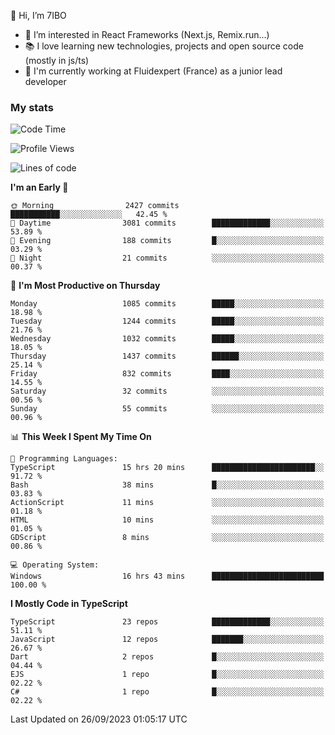 👋 Hi, I’m 7IBO

- 👀 I’m interested in React Frameworks (Next.js, Remix.run...)
- 📚 I love learning new technologies, projects and open source code (mostly in js/ts)
- 💼 I'm currently working at Fluidexpert (France) as a junior lead developer

### My stats
<!--START_SECTION:waka-->
![Code Time](http://img.shields.io/badge/Code%20Time-190%20hrs%2041%20mins-blue)

![Profile Views](http://img.shields.io/badge/Profile%20Views-0-blue)

![Lines of code](https://img.shields.io/badge/From%20Hello%20World%20I%27ve%20Written-7.2%20million%20lines%20of%20code-blue)

**I'm an Early 🐤** 

```text
🌞 Morning                2427 commits        ███████████░░░░░░░░░░░░░░   42.45 % 
🌆 Daytime                3081 commits        █████████████░░░░░░░░░░░░   53.89 % 
🌃 Evening                188 commits         █░░░░░░░░░░░░░░░░░░░░░░░░   03.29 % 
🌙 Night                  21 commits          ░░░░░░░░░░░░░░░░░░░░░░░░░   00.37 % 
```
📅 **I'm Most Productive on Thursday** 

```text
Monday                   1085 commits        █████░░░░░░░░░░░░░░░░░░░░   18.98 % 
Tuesday                  1244 commits        █████░░░░░░░░░░░░░░░░░░░░   21.76 % 
Wednesday                1032 commits        █████░░░░░░░░░░░░░░░░░░░░   18.05 % 
Thursday                 1437 commits        ██████░░░░░░░░░░░░░░░░░░░   25.14 % 
Friday                   832 commits         ████░░░░░░░░░░░░░░░░░░░░░   14.55 % 
Saturday                 32 commits          ░░░░░░░░░░░░░░░░░░░░░░░░░   00.56 % 
Sunday                   55 commits          ░░░░░░░░░░░░░░░░░░░░░░░░░   00.96 % 
```


📊 **This Week I Spent My Time On** 

```text
💬 Programming Languages: 
TypeScript               15 hrs 20 mins      ███████████████████████░░   91.72 % 
Bash                     38 mins             █░░░░░░░░░░░░░░░░░░░░░░░░   03.83 % 
ActionScript             11 mins             ░░░░░░░░░░░░░░░░░░░░░░░░░   01.18 % 
HTML                     10 mins             ░░░░░░░░░░░░░░░░░░░░░░░░░   01.05 % 
GDScript                 8 mins              ░░░░░░░░░░░░░░░░░░░░░░░░░   00.86 % 

💻 Operating System: 
Windows                  16 hrs 43 mins      █████████████████████████   100.00 % 
```

**I Mostly Code in TypeScript** 

```text
TypeScript               23 repos            █████████████░░░░░░░░░░░░   51.11 % 
JavaScript               12 repos            ███████░░░░░░░░░░░░░░░░░░   26.67 % 
Dart                     2 repos             █░░░░░░░░░░░░░░░░░░░░░░░░   04.44 % 
EJS                      1 repo              █░░░░░░░░░░░░░░░░░░░░░░░░   02.22 % 
C#                       1 repo              █░░░░░░░░░░░░░░░░░░░░░░░░   02.22 % 
```




 Last Updated on 26/09/2023 01:05:17 UTC
<!--END_SECTION:waka-->
